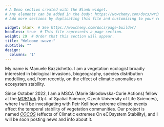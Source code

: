 ```yaml
---
# A Demo section created with the Blank widget.
# Any elements can be added in the body: https://wowchemy.com/docs/writing-markdown-latex/
# Add more sections by duplicating this file and customizing to your requirements.

widget: blank  # See https://wowchemy.com/docs/page-builder/
headless: true  # This file represents a page section.
weight: 20  # Order that this section will appear.
title: "Welcome :wave:"
subtitle: ""
design:
  columns: '1'
---
```


My name is Manuele Bazzichetto. I am a vegetation ecologist broadly interested in biological invasions, biogeography, species distribution modelling, and, from recently, on the effect of climatic anomalies on ecosystem stability.

Since October 2022, I am a MSCA (Marie Skłodowska-Curie Actions) fellow at the [*MOBI lab*](https://petrkeil.github.io) (Dpt. of Spatial Science, Czech University of Life Sciences), where I will be investigating with Petr Keil how extreme climatic events affect the temporal stability of vegetation communities. Our project is named [*COCOS*](https://mbazzichetto.netlify.app/cocos/) (effects of Climatic extremes On eCOsystem Stability), and I will be soon posting news and info about it.
